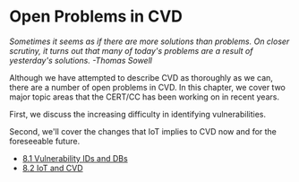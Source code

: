 # Open Problems in CVD 

*Sometimes it seems as if there are more solutions than problems. On
closer scrutiny, it turns out that many of today's problems are a
result of yesterday's solutions.*
*-Thomas Sowell*


Although we have attempted to describe CVD as thoroughly as we can,
there are a number of open problems in CVD. In this chapter, we cover
two major topic areas that the CERT/CC has been working on in recent
years.

First, we discuss the increasing difficulty in identifying
vulnerabilities.

Second, we'll cover the changes that IoT implies to CVD now and for the
foreseeable future.

-   [8.1 Vulnerability IDs and
    DBs](vul_ids)
-   [8.2 IoT and CVD](iot_cvd)




